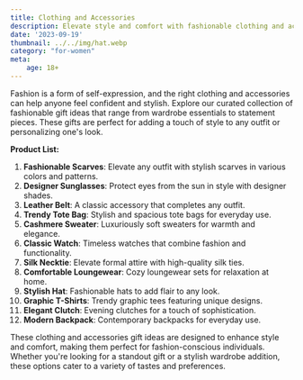 ```yaml
---
title: Clothing and Accessories
description: Elevate style and comfort with fashionable clothing and accessories gift ideas.
date: '2023-09-19'
thumbnail: ../../img/hat.webp
category: "for-women"
meta:
    age: 18+
---
```

Fashion is a form of self-expression, and the right clothing and accessories can help anyone feel confident and stylish. Explore our curated collection of fashionable gift ideas that range from wardrobe essentials to statement pieces. These gifts are perfect for adding a touch of style to any outfit or personalizing one's look.

**Product List:**
1. **Fashionable Scarves**: Elevate any outfit with stylish scarves in various colors and patterns.
2. **Designer Sunglasses**: Protect eyes from the sun in style with designer shades.
3. **Leather Belt**: A classic accessory that completes any outfit.
4. **Trendy Tote Bag**: Stylish and spacious tote bags for everyday use.
5. **Cashmere Sweater**: Luxuriously soft sweaters for warmth and elegance.
6. **Classic Watch**: Timeless watches that combine fashion and functionality.
7. **Silk Necktie**: Elevate formal attire with high-quality silk ties.
8. **Comfortable Loungewear**: Cozy loungewear sets for relaxation at home.
9. **Stylish Hat**: Fashionable hats to add flair to any look.
10. **Graphic T-Shirts**: Trendy graphic tees featuring unique designs.
11. **Elegant Clutch**: Evening clutches for a touch of sophistication.
12. **Modern Backpack**: Contemporary backpacks for everyday use.

These clothing and accessories gift ideas are designed to enhance style and comfort, making them perfect for fashion-conscious individuals. Whether you're looking for a standout gift or a stylish wardrobe addition, these options cater to a variety of tastes and preferences.
